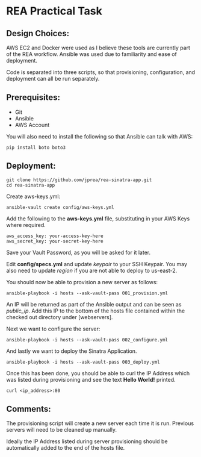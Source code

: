 # REA Practical Task

## Design Choices: 
AWS EC2 and Docker were used as I believe these tools are currently part of the REA workflow. Ansible was used due to familiarity and ease of deployment.

Code is separated into three scripts, so that provisioning, configuration, and deployment can all be run separately. 

## Prerequisites: 
* Git
* Ansible
* AWS Account

You will also need to install the following so that Ansible can talk with AWS:
```
pip install boto boto3
```

## Deployment:
```
git clone https://github.com/jprea/rea-sinatra-app.git
cd rea-sinatra-app
```

Create aws-keys.yml:
```
ansible-vault create config/aws-keys.yml
```
Add the following to the **aws-keys.yml** file, substituting in your AWS Keys where required. 
```
aws_access_key: your-access-key-here
aws_secret_key: your-secret-key-here
```
Save your Vault Password, as you will be asked for it later. 

Edit **config/specs.yml** and update *keypair* to your SSH Keypair. You may also need to update *region* if you are not able to deploy to us-east-2.

You should now be able to provision a new server as follows: 
```
ansible-playbook -i hosts --ask-vault-pass 001_provision.yml
```

An IP will be returned as part of the Ansible output and can be seen as *public_ip*. Add this IP to the bottom of the hosts file contained within the checked out directory under [webservers]. 

Next we want to configure the server: 
```
ansible-playbook -i hosts --ask-vault-pass 002_configure.yml
```

And lastly we want to deploy the Sinatra Application. 
```
ansible-playbook -i hosts --ask-vault-pass 003_deploy.yml
```

Once this has been done, you should be able to curl the IP Address which was listed during provisioning and see the text **Hello World!** printed. 
```
curl <ip_address>:80
```

## Comments:
The provisioning script will create a new server each time it is run. Previous servers will need to be cleaned up manually. 

Ideally the IP Address listed during server provisioning should be automatically added to the end of the hosts file.

